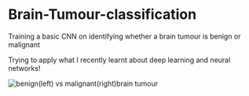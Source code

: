 # Brain-Tumour-classification
Training a basic CNN on identifying whether a brain tumour is benign or malignant

Trying to apply what I recently learnt about deep learning and neural networks!

![benign(left) vs malignant(right)brain tumour](https://mayfieldclinic.com/images/PE-BrainTumor_Figure3.jpg)

